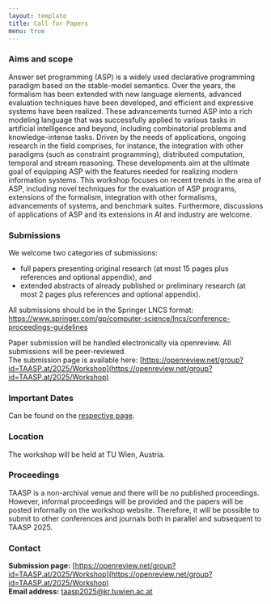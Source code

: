 ```yaml
---
layout: template
title: Call for Papers
menu: true
---
```



### Aims and scope
Answer set programming (ASP) is a widely used declarative programming paradigm based on the stable-model semantics. Over the years, the formalism has been extended with new language elements, advanced evaluation techniques have been developed, and efficient and expressive systems have been realized. These advancements turned ASP into a rich modeling language that was successfully applied to various tasks in artificial intelligence and beyond, including combinatorial problems and knowledge-intense tasks. Driven by the needs of applications, ongoing research in the field comprises, for instance, the integration with other paradigms (such as constraint programming), distributed computation, temporal and stream reasoning. These developments aim at the ultimate goal of equipping ASP with the features needed for realizing modern information systems. This workshop focuses on recent trends in the area of ASP, including novel techniques for the evaluation of ASP programs, extensions of the formalism, integration with other formalisms, advancements of systems, and benchmark suites. Furthermore, discussions of applications of ASP and its extensions in AI and industry are welcome.

### Submissions
We welcome two categories of submissions:

- full papers presenting original research (at most 15 pages plus
   references and optional appendix), and
- extended abstracts of already published or preliminary research
   (at most 2 pages plus references and optional appendix).

All submissions should be in the Springer LNCS format:
https://www.springer.com/gp/computer-science/lncs/conference-proceedings-guidelines

Paper submission will be handled electronically via openreview. All submissions will be peer-reviewed. \
The submission page is available here:
[https://openreview.net/group?id=TAASP.at/2025/Workshop](https://openreview.net/group?id=TAASP.at/2025/Workshop)

### Important Dates
Can be found on the [respective page](/2025/dates).

### Location
 The workshop will be held at TU Wien, Austria.

### Proceedings
TAASP is a non-archival venue and there will be no published proceedings. However, informal proceedings will be provided and the papers will be posted informally on the workshop website. Therefore, it will be possible to submit to other conferences and journals both in parallel and subsequent to TAASP 2025.


### Contact
**Submission page:** [https://openreview.net/group?id=TAASP.at/2025/Workshop](https://openreview.net/group?id=TAASP.at/2025/Workshop) \
**Email address:** [taasp2025@kr.tuwien.ac.at](mailto:taasp2025@kr.tuwien.ac.at)
